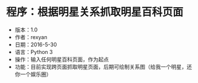 #   程序：根据明星关系抓取明星百科页面
*   版本：1.0
*   作者：rexyan
*   日期：2016-5-30
*   语言：Python 3
*   操作：输入任何明星百科页面，作为起点
*   功能：目前实现跨页面抓取明星页面，后期可绘制关系图（给我一个明星，还你一个娱乐圈）

